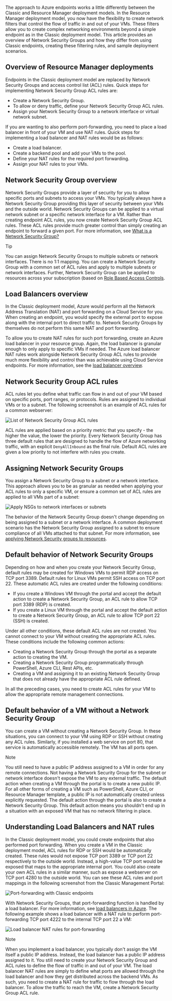 The approach to Azure endpoints works a little differently between the Classic and Resource Manager deployment models. In the Resource Manager deployment model, you now have the flexibility to create network filters that control the flow of traffic in and out of your VMs. These filters allow you to create complex networking environments beyond a simple endpoint as in the Classic deployment model. This article provides an overview of Network Security Groups and how they differ from using Classic endpoints, creating these filtering rules, and sample deployment scenarios.

## Overview of Resource Manager deployments
Endpoints in the Classic deployment model are replaced by Network Security Groups and access control list (ACL) rules. Quick steps for implementing Network Security Group ACL rules are:

* Create a Network Security Group.
* To allow or deny traffic, define your Network Security Group ACL rules.
* Assign your Network Security Group to a network interface or virtual network subnet.

If you are wanting to also perform port-forwarding, you need to place a load balancer in front of your VM and use NAT rules. Quick steps for implementing a load balancer and NAT rules would be as follows:

* Create a load balancer.
* Create a backend pool and add your VMs to the pool.
* Define your NAT rules for the required port forwarding.
* Assign your NAT rules to your VMs.

## Network Security Group overview
Network Security Groups provide a layer of security for you to allow specific ports and subnets to access your VMs. You typically always have a Network Security Group providing this layer of security between your VMs and the outside world. Network Security Groups can be applied to a virtual network subnet or a specific network interface for a VM. Rather than creating endpoint ACL rules, you now create Network Security Group ACL rules. These ACL rules provide much greater control than simply creating an endpoint to forward a given port. For more information, see [What is a Network Security Group?](../articles/virtual-network/virtual-networks-nsg.md)

> [!TIP]
> You can assign Network Security Groups to multiple subnets or network interfaces. There is no 1:1 mapping. You can create a Network Security Group with a common set of ACL rules and apply to multiple subnets or network interfaces. Further, Network Security Group can be applied to resources across your subscription (based on [Role Based Access Controls](../articles/active-directory/role-based-access-control-what-is.md).

## Load Balancers overview
In the Classic deployment model, Azure would perform all the Network Address Translation (NAT) and port forwarding on a Cloud Service for you. When creating an endpoint, you would specify the external port to expose along with the internal port to direct traffic to. Network Security Groups by themselves do not perform this same NAT and port forwarding. 

To allow you to create NAT rules for such port forwarding, create an Azure load balancer in your resource group. Again, the load balancer is granular enough to only apply to specific VMs if needed. The Azure load balancer NAT rules work alongside Network Security Group ACL rules to provide much more flexibility and control than was achievable using Cloud Service endpoints. For more information, see the [load balancer overview](../articles/load-balancer/load-balancer-overview.md).

## Network Security Group ACL rules
ACL rules let you define what traffic can flow in and out of your VM based on specific ports, port ranges, or protocols. Rules are assigned to individual VMs or to a subnet. The following screenshot is an example of ACL rules for a common webserver:

![List of Network Security Group ACL rules](./media/virtual-machines-common-endpoints-in-resource-manager/example-acl-rules.png)

ACL rules are applied based on a priority metric that you specify - the higher the value, the lower the priority. Every Network Security Group has three default rules that are designed to handle the flow of Azure networking traffic, with an explicit `DenyAllInbound` as the final rule. Default ACL rules are given a low priority to not interfere with rules you create.

## Assigning Network Security Groups
You assign a Network Security Group to a subnet or a network interface. This approach allows you to be as granular as needed when applying your ACL rules to only a specific VM, or ensure a common set of ACL rules are applied to all VMs part of a subnet:

![Apply NSGs to network interfaces or subnets](./media/virtual-machines-common-endpoints-in-resource-manager/apply-nsg-to-resources.png)

The behavior of the Network Security Group doesn't change depending on being assigned to a subnet or a network interface. A common deployment scenario has the Network Security Group assigned to a subnet to ensure compliance of all VMs attached to that subnet. For more information, see [applying Network Security groups to resources](../articles/virtual-network/virtual-networks-nsg.md#associating-nsgs).

## Default behavior of Network Security Groups
Depending on how and when you create your Network Security Group, default rules may be created for Windows VMs to permit RDP access on TCP port 3389. Default rules for Linux VMs permit SSH access on TCP port 22. These automatic ACL rules are created under the following conditions:

* If you create a Windows VM through the portal and accept the default action to create a Network Security Group, an ACL rule to allow TCP port 3389 (RDP) is created.
* If you create a Linux VM through the portal and accept the default action to create a Network Security Group, an ACL rule to allow TCP port 22 (SSH) is created.

Under all other conditions, these default ACL rules are not created. You cannot connect to your VM without creating the appropriate ACL rules. These conditions include the following common actions:

* Creating a Network Security Group through the portal as a separate action to creating the VM.
* Creating a Network Security Group programmatically through PowerShell, Azure CLI, Rest APIs, etc.
* Creating a VM and assigning it to an existing Network Security Group that does not already have the appropriate ACL rule defined.

In all the preceding cases, you need to create ACL rules for your VM to allow the appropriate remote management connections.

## Default behavior of a VM without a Network Security Group
You can create a VM without creating a Network Security Group. In these situations, you can connect to your VM using RDP or SSH without creating any ACL rules. Similarly, if you installed a web service on port 80, that service is automatically accessible remotely. The VM has all ports open.

> [!NOTE]
> You still need to have a public IP address assigned to a VM in order for any remote connections. Not having a Network Security Group for the subnet or network interface doesn't expose the VM to any external traffic. The default action when creating a VM through the portal is to create a new public IP. For all other forms of creating a VM such as PowerShell, Azure CLI, or Resource Manager template, a public IP is not automatically created unless explicitly requested. The default action through the portal is also to create a Network Security Group. This default action means you shouldn't end up in a situation with an exposed VM that has no network filtering in place.

## Understanding Load Balancers and NAT rules
In the Classic deployment model, you could create endpoints that also performed port forwarding. When you create a VM in the Classic deployment model, ACL rules for RDP or SSH would be automatically created. These rules would not expose TCP port 3389 or TCP port 22 respectively to the outside world. Instead, a high-value TCP port would be exposed that maps to the appropriate internal port. You could also create your own ACL rules in a similar manner, such as expose a webserver on TCP port 4280 to the outside world. You can see these ACL rules and port mappings in the following screenshot from the Classic Management Portal:

![Port-forwarding with Classic endpoints](./media/virtual-machines-common-endpoints-in-resource-manager/classic-endpoints-port-forwarding.png)

With Network Security Groups, that port-forwarding function is handled by a load balancer. For more information, see [load balancers in Azure](../articles/load-balancer/load-balancer-overview.md). The following example shows a load balancer with a NAT rule to perform port-forwarding TCP port 4222 to the internal TCP port 22 a VM:

![Load balancer NAT rules for port-forwarding](./media/virtual-machines-common-endpoints-in-resource-manager/load-balancer-nat-rules.png)

> [!NOTE]
> When you implement a load balancer, you typically don't assign the VM itself a public IP address. Instead, the load balancer has a public IP address assigned to it. You still need to create your Network Security Group and ACL rules to define the flow of traffic in and out of your VM. The load balancer NAT rules are simply to define what ports are allowed through the load balancer and how they get distributed across the backend VMs. As such, you need to create a NAT rule for traffic to flow through the load balancer. To allow the traffic to reach the VM, create a Network Security Group ACL rule.
